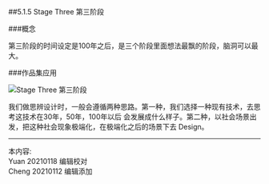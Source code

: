 
##5.1.5 Stage Three 第三阶段

###概念

第三阶段的时间设定是100年之后，是三个阶段里面想法最飘的阶段，脑洞可以最大。


###作品集应用

![ Stage Three 第三阶段](http://kitpic.makebi.net/2021/cdsd_14.jpg)

我们做思辨设计时，一般会遵循两种思路。第一种，我们选择一种现有技术，去思考这技术在30年，50年，100年以后 会发展成什么样⼦。第二种，以社会场景出发，把这种社会现象极端化，在极端化之后的场景下去 Design。

---
本内容:    
Yuan 20210118 编辑校对  
Cheng 20210112 编辑添加
